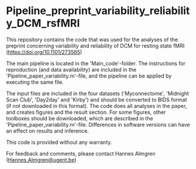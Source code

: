 # Pipeline_preprint_variability_reliability_DCM_rsfMRI
This repository contains the code that was used for the analyses of the preprint concerning variability and reliability of DCM for resting state fMRI (https://doi.org/10.1101/273565)

The main pipeline is located in the 'Main_code'-folder. The instructions for reproduction (and data availability) are included in the 'Pipeline_paper_variability.m'-file, and the pipeline can be applied by executing the same file. 

The input files are included in the four datasets ('Myconnectome', 'Midnight Scan Club', 'Day2day' and 'Kirby') and should be converted to BIDS format (if not downloaded in this format). The code does all analyses in the paper, and creates figures and the result section. For some figures, other toolboxes should be downloaded, which are described in the 'Pipeline_paper_variability.m'-file. Differences in software versions can have an effect on results and inference.

This code is provided without any warranty. 

For feedback and comments, please contact Hannes Almgren (Hannes.Almgren@ugent.be)
